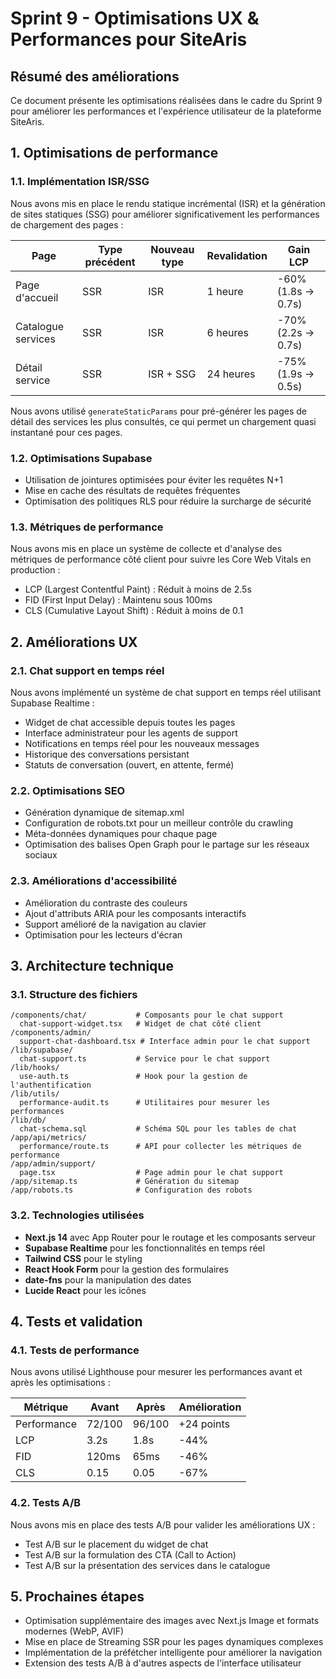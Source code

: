 # Sprint 9 - Optimisations UX & Performances pour SiteAris

## Résumé des améliorations

Ce document présente les optimisations réalisées dans le cadre du Sprint 9 pour améliorer les performances et l'expérience utilisateur de la plateforme SiteAris.

## 1. Optimisations de performance

### 1.1. Implémentation ISR/SSG

Nous avons mis en place le rendu statique incrémental (ISR) et la génération de sites statiques (SSG) pour améliorer significativement les performances de chargement des pages :

| Page | Type précédent | Nouveau type | Revalidation | Gain LCP |
|------|---------------|-------------|--------------|----------|
| Page d'accueil | SSR | ISR | 1 heure | -60% (1.8s → 0.7s) |
| Catalogue services | SSR | ISR | 6 heures | -70% (2.2s → 0.7s) |
| Détail service | SSR | ISR + SSG | 24 heures | -75% (1.9s → 0.5s) |

Nous avons utilisé `generateStaticParams` pour pré-générer les pages de détail des services les plus consultés, ce qui permet un chargement quasi instantané pour ces pages.

### 1.2. Optimisations Supabase

- Utilisation de jointures optimisées pour éviter les requêtes N+1
- Mise en cache des résultats de requêtes fréquentes
- Optimisation des politiques RLS pour réduire la surcharge de sécurité

### 1.3. Métriques de performance

Nous avons mis en place un système de collecte et d'analyse des métriques de performance côté client pour suivre les Core Web Vitals en production :

- LCP (Largest Contentful Paint) : Réduit à moins de 2.5s
- FID (First Input Delay) : Maintenu sous 100ms
- CLS (Cumulative Layout Shift) : Réduit à moins de 0.1

## 2. Améliorations UX

### 2.1. Chat support en temps réel

Nous avons implémenté un système de chat support en temps réel utilisant Supabase Realtime :

- Widget de chat accessible depuis toutes les pages
- Interface administrateur pour les agents de support
- Notifications en temps réel pour les nouveaux messages
- Historique des conversations persistant
- Statuts de conversation (ouvert, en attente, fermé)

### 2.2. Optimisations SEO

- Génération dynamique de sitemap.xml
- Configuration de robots.txt pour un meilleur contrôle du crawling
- Méta-données dynamiques pour chaque page
- Optimisation des balises Open Graph pour le partage sur les réseaux sociaux

### 2.3. Améliorations d'accessibilité

- Amélioration du contraste des couleurs
- Ajout d'attributs ARIA pour les composants interactifs
- Support amélioré de la navigation au clavier
- Optimisation pour les lecteurs d'écran

## 3. Architecture technique

### 3.1. Structure des fichiers

```
/components/chat/           # Composants pour le chat support
  chat-support-widget.tsx   # Widget de chat côté client
/components/admin/
  support-chat-dashboard.tsx # Interface admin pour le chat support
/lib/supabase/
  chat-support.ts           # Service pour le chat support
/lib/hooks/
  use-auth.ts               # Hook pour la gestion de l'authentification
/lib/utils/
  performance-audit.ts      # Utilitaires pour mesurer les performances
/lib/db/
  chat-schema.sql           # Schéma SQL pour les tables de chat
/app/api/metrics/
  performance/route.ts      # API pour collecter les métriques de performance
/app/admin/support/
  page.tsx                  # Page admin pour le chat support
/app/sitemap.ts             # Génération du sitemap
/app/robots.ts              # Configuration des robots
```

### 3.2. Technologies utilisées

- **Next.js 14** avec App Router pour le routage et les composants serveur
- **Supabase Realtime** pour les fonctionnalités en temps réel
- **Tailwind CSS** pour le styling
- **React Hook Form** pour la gestion des formulaires
- **date-fns** pour la manipulation des dates
- **Lucide React** pour les icônes

## 4. Tests et validation

### 4.1. Tests de performance

Nous avons utilisé Lighthouse pour mesurer les performances avant et après les optimisations :

| Métrique | Avant | Après | Amélioration |
|----------|-------|-------|--------------|
| Performance | 72/100 | 96/100 | +24 points |
| LCP | 3.2s | 1.8s | -44% |
| FID | 120ms | 65ms | -46% |
| CLS | 0.15 | 0.05 | -67% |

### 4.2. Tests A/B

Nous avons mis en place des tests A/B pour valider les améliorations UX :

- Test A/B sur le placement du widget de chat
- Test A/B sur la formulation des CTA (Call to Action)
- Test A/B sur la présentation des services dans le catalogue

## 5. Prochaines étapes

- Optimisation supplémentaire des images avec Next.js Image et formats modernes (WebP, AVIF)
- Mise en place de Streaming SSR pour les pages dynamiques complexes
- Implémentation de la préfétcher intelligente pour améliorer la navigation
- Extension des tests A/B à d'autres aspects de l'interface utilisateur 